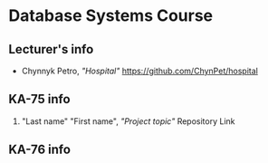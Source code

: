 # Database Systems Course  

## Lecturer's info  

- Chynnyk Petro, *"Hospital"* https://github.com/ChynPet/hospital 

## KA-75 info  
1. "Last name" "First name", *"Project topic"* Repository Link

## KA-76 info

